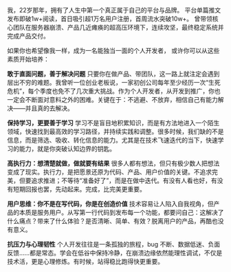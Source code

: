 我，22岁那年，拥有了人生中第一个真正属于自己的平台与品牌。
平台单篇推文发布即破1w+阅读，首日吸引超1万名用户注册，首周流水突破10w+。
曾带领核心团队在服务器崩溃、产品几近瘫痪的超高压环境下，连续攻坚，最终稳定系统并完成产品交付。

如果你也希望像我一样，成为一名能独当一面的个人开发者，
或许你可以从这些素质开始培养：

**敢于直面问题，善于解决问题**
只要你在做产品、带团队，这一路上就注定会遇到层出不穷的难题。我曾听一位创业老板说，一家初创公司每年至少经历一次“生死危机”，每个季度也免不了几次重大挑战。作为个人开发者，从开发到推广，你也一定会不断面对意料之外的困难。关键在于：不逃避、不放弃，相信自己有能力解决——并且真的去解决。

**保持学习，更要善于学习**
学习不是盲目地积累知识，而是有方法地进入一个陌生领域，快速找到最高效的学习路径，并持续实践和调整。很多时候，我们缺的不是信息，而是筛选、吸收、转化信息的能力。尤其是在技术飞速迭代的当下，快速学习的能力，就是你突破认知边界的钥匙。

**高执行力：想清楚就做，做就要有结果**
很多人都有想法，但只有极少数人把想法变成了现实。执行力，是把愿景还原为代码、产品、用户价值的关键。不追求完美，但要追求推进；不等待“准备好了”，而是在做中迭代。有没有人看也好，有没有短期回报也罢，先动起来。完成，比完美更重要。

**用户思维：你不是在写代码，你是在创造价值**
技术容易让人陷入自我视角，但产品的本质是服务用户。从写第一行代码到发布每一个功能，都要问自己：这解决了什么痛点？带来了什么体验？是否清晰、简单、有效？脱离用户的产品，再酷也没有意义。

**抗压力与心理韧性**
个人开发往往是一条孤独的旅程，bug 不断、数据低迷、负面反馈……都是常态。学会在低谷中保持冷静，在崩溃边缘依然能理性调试，不仅是技术活，更是心理修炼。有时候，站得稳比跑得快更重要。

